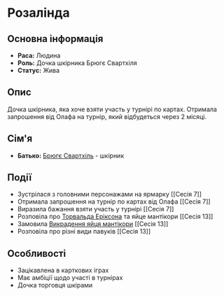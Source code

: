 # Розалінда

## Основна інформація
- **Раса:** Людина
- **Роль:** Дочка шкірника Брюгє Свартхіля
- **Статус:** Жива

## Опис
Дочка шкірника, яка хоче взяти участь у турнірі по картах. Отримала запрошення від Олафа на турнір, який відбудеться через 2 місяці.

## Сім'я
- **Батько:** [Брюгє Свартхіль](Брюгє_Свартхіль.md) - шкірник

## Події
- Зустрілася з головними персонажами на ярмарку [[Сесія 7]]
- Отримала запрошення на турнір по картах від Олафа [[Сесія 7]]
- Виразила бажання взяти участь у турнірі [[Сесія 7]]
- Розповіла про [Торвальда Еріксона](Торвальд_Еріксон.md) та яйце мантікори [[Сесія 13]]
- Замовила [Викрадення яйця мантікори](Викрадення_яйця_мантікори.md) [[Сесія 13]]
- Розповіла про різні види павуків [[Сесія 13]]

## Особливості
- Зацікавлена в карткових іграх
- Має амбіції щодо участі в турнірах
- Дочка торговця шкірами
